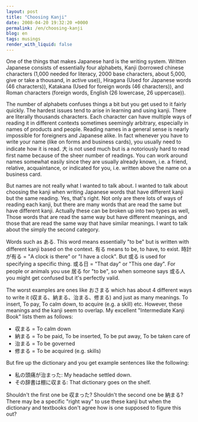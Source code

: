 ```yaml
---
layout: post
title: "Choosing Kanji"
date: 2008-04-20 19:32:20 +0000
permalink: /en/choosing-kanji
blog: en
tags: musings
render_with_liquid: false
---
```


One of the things that makes Japanese hard is the writing system. Written
Japanese consists of essentially four alphabets, Kanji (borrowed chinese
characters (1,000 needed for literacy, 2000 base characters, about 5,000, give
or take a thousand, in active use)), Hiragana (Used for Japanese words (46
characters)), Katakana (Used for foreign words (46 characters)), and Roman
characters (foreign words, English (26 lowercase, 26 uppercase)).

The number of alphabets confuses things a bit but you get used to it fairly
quickly. The hardest issues tend to arise in learning and using kanji. There
are literally thousands characters. Each character can have multiple ways of
reading it in different contexts sometimes seemingly arbitrary, especially in
names of products and people. Reading names in a general sense is nearly
impossible for foreigners and Japanese alike. In fact whenever you have to
write your name (like on forms and business cards), you usually need to
indicate how it is read. 大 is not used much but is a notoriously hard to read
first name because of the sheer number of readings. You can work around names
somewhat easily since they are usually already known, i.e. a friend, relative,
acquaintance, or indicated for you, i.e. written above the name on a business
card.

But names are not really what I wanted to talk about. I wanted to talk about
choosing the kanji when writing Japanese words that have different kanji but
the same reading. Yes, that's right. Not only are there lots of ways of reading
each kanji, but there are many words that are read the same but have different
kanji. Actually these can be broken up into two types as well, Those words that
are read the same way but have different meanings, and those that are read the
same way that have similar meanings. I want to talk about the simply the second
category.

Words such as ある. This word means essentially "to be" but is written
with different kanji based on the context. 有る means to be, to have, to exist.
時計が有る = "A clock is there" or "I have a clock". But 或る is used for
specifying a specific thing. 或る日 = "That day" or "This one day". For people
or animals you use 居る for "to be", so when someone says 或る人 you might get
confused but it's perfectly valid.

The worst examples are ones like おさまる which has about 4 different ways to
write it (収まる、納まる、治まる、修まる) and just as many meanings. To insert,
To pay, To calm down, to acquire (e.g. a skill) etc. However, these meanings and
the kanji seem to overlap. My excellent "Intermediate Kanji Book" lists them as
follows:

- 収まる = To calm down
- 納まる = To be paid, To be inserted, To be put away, To be taken care of
- 治まる = To be governed
- 修まる = To be acquired (e.g. skills)

But fire up the dictionary and you get example sentences like the following:

- 私の頭痛が治まった: My headache settled down.
- その辞書は棚に収まる: That dictionary goes on the shelf.

Shouldn't the first one be 収まった? Shouldn't the second one be 納まる? There
may be a specific "right way" to use these kanji but when the dictionary and
textbooks don't agree how is one supposed to figure this out?
